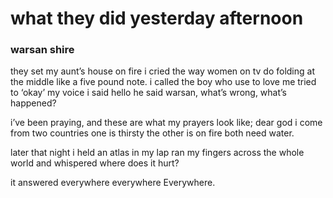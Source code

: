 # what they did yesterday afternoon

### warsan shire

they set my aunt’s house on fire
i cried the way women on tv do
folding at the middle
like a five pound note.
i called the boy who use to love me
tried to ‘okay’ my voice
i said hello
he said warsan, what’s wrong, what’s happened?

i’ve been praying,
and these are what my prayers look like;
dear god
i come from two countries
one is thirsty
the other is on fire
both need water.

later that night
i held an atlas in my lap
ran my fingers across the whole world
and whispered
where does it hurt?

it answered
everywhere
everywhere
Everywhere.

